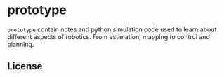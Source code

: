 # prototype

`prototype` contain notes and python simulation code used to learn about
different aspects of robotics. From estimation, mapping to control and
planning.


## License
